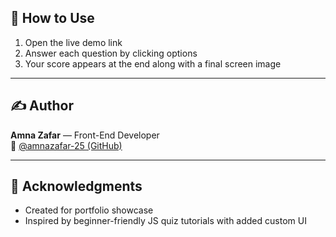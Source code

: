 
## 📝 How to Use

1. Open the live demo link  
2. Answer each question by clicking options  
3. Your score appears at the end along with a final screen image

---

## ✍️ Author

**Amna Zafar** — Front-End Developer  
🔗 [@amnazafar-25 (GitHub)](https://github.com/amnazafar-25)

---

## 💖 Acknowledgments

- Created for portfolio showcase  
- Inspired by beginner-friendly JS quiz tutorials with added custom UI
